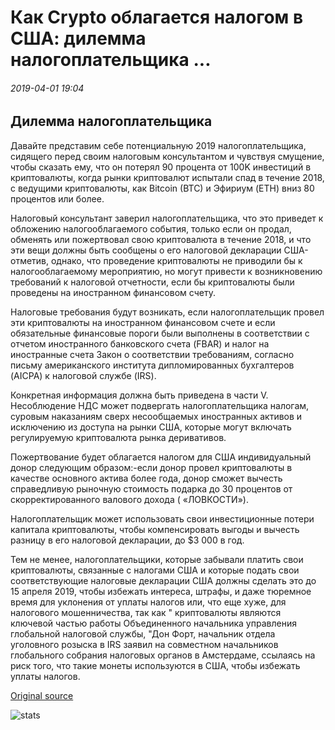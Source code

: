 # Как Crypto облагается налогом в США: дилемма налогоплательщика ...

###### 2019-04-01 19:04

## Дилемма налогоплательщика

Давайте представим себе потенциальную 2019 налогоплательщика, сидящего перед своим налоговым консультантом и чувствуя смущение, чтобы сказать ему, что он потерял 90 процента от 100K инвестиций в криптовалюты, когда рынки криптовалют испытали спад в течение 2018, с ведущими криптовалюты, как Bitcoin (BTC) и Эфириум (ETH) вниз 80 процентов или более.

Налоговый консультант заверил налогоплательщика, что это приведет к обложению налогооблагаемого события, только если он продал, обменять или пожертвовал свою криптовалюта в течение 2018, и что эти вещи должны быть сообщены о его налоговой декларации США-отметив, однако, что проведение криптовалюты не приводили бы к налогооблагаемому мероприятию, но могут привести к возникновению требований к налоговой отчетности, если бы криптовалюты были проведены на иностранном финансовом счету.

Налоговые требования будут возникать, если налогоплательщик провел эти криптовалюты на иностранном финансовом счете и если обязательные финансовые пороги были выполнены в соответствии с отчетом иностранного банковского счета (FBAR) и налог на иностранные счета Закон о соответствии требованиям, согласно письму американского института дипломированных бухгалтеров (AICPA) к налоговой службе (IRS).

Конкретная информация должна быть приведена в части V. Несоблюдение НДС может подвергать налогоплательщика налогам, суровым наказаниям сверх несообщаемых иностранных активов и исключению из доступа на рынки США, которые могут включать регулируемую криптовалюта рынка деривативов.

Пожертвование будет облагается налогом для США индивидуальный донор следующим образом:-если донор провел криптовалюты в качестве основного актива более года, донор сможет вычесть справедливую рыночную стоимость подарка до 30 процентов от скорректированного валового дохода ( «ЛОВКОСТИ»).

Налогоплательщик может использовать свои инвестиционные потери капитала криптовалюты, чтобы компенсировать выгоды и вычесть разницу в его налоговой декларации, до $3 000 в год.

Тем не менее, налогоплательщики, которые забывали платить свои криптовалюты, связанные с налогами США и которые подать свои соответствующие налоговые декларации США должны сделать это до 15 апреля 2019, чтобы избежать интереса, штрафы, и даже тюремное время для уклонения от уплаты налогов или, что еще хуже, для налогового мошенничества, так как " криптовалюты являются ключевой частью работы Объединенного начальника управления глобальной налоговой службы, "Дон Форт, начальник отдела уголовного розыска в IRS заявил на совместном начальников глобального собрания налоговых органов в Амстердаме, ссылаясь на риск того, что такие монеты используются в США, чтобы избежать уплаты налогов.

[Original source](https://cointelegraph.com/news/how-crypto-is-taxed-in-the-us-a-taxpayers-dilemma)

![stats](https://c.statcounter.com/11760860/0/a89fa40b/1/ "stats")